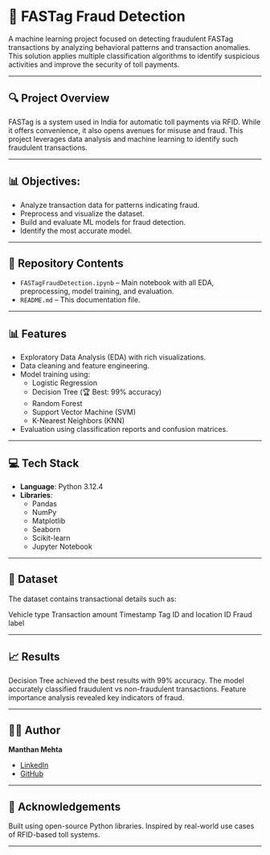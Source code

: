 # 🚗 FASTag Fraud Detection

A machine learning project focused on detecting fraudulent FASTag transactions by analyzing behavioral patterns and transaction anomalies. This solution applies multiple classification algorithms to identify suspicious activities and improve the security of toll payments.

---

## 🔍 Project Overview

FASTag is a system used in India for automatic toll payments via RFID. While it offers convenience, it also opens avenues for misuse and fraud. This project leverages data analysis and machine learning to identify such fraudulent transactions.

---

## 📊 Objectives:
- Analyze transaction data for patterns indicating fraud.
- Preprocess and visualize the dataset.
- Build and evaluate ML models for fraud detection.
- Identify the most accurate model.

---

## 📁 Repository Contents

- `FASTagFraudDetection.ipynb` – Main notebook with all EDA, preprocessing, model training, and evaluation.
- `README.md` – This documentation file.

---

## 📊 Features

- Exploratory Data Analysis (EDA) with rich visualizations.
- Data cleaning and feature engineering.
- Model training using:
  - Logistic Regression
  - Decision Tree (🏆 Best: 99% accuracy)
  - Random Forest
  - Support Vector Machine (SVM)
  - K-Nearest Neighbors (KNN)
- Evaluation using classification reports and confusion matrices.

---

## 💻 Tech Stack

- **Language**: Python 3.12.4  
- **Libraries**:
  - Pandas
  - NumPy
  - Matplotlib
  - Seaborn
  - Scikit-learn
  - Jupyter Notebook

---

## 📌 Dataset
The dataset contains transactional details such as:

Vehicle type
Transaction amount
Timestamp
Tag ID and location ID
Fraud label

---

## 📈 Results
Decision Tree achieved the best results with 99% accuracy.
The model accurately classified fraudulent vs non-fraudulent transactions.
Feature importance analysis revealed key indicators of fraud.

---

## 🧑‍💻 Author
**Manthan Mehta**  
- [LinkedIn](https://www.linkedin.com/in/manthan7mehta)  
- [GitHub](https://github.com/manthan7mehta)

---

## 🙌 Acknowledgements
Built using open-source Python libraries.
Inspired by real-world use cases of RFID-based toll systems.

---
